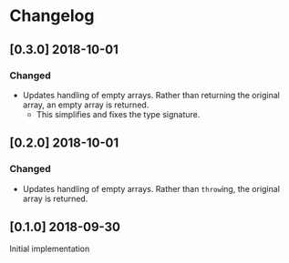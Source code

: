 # Changelog

## [0.3.0] 2018-10-01
### Changed
- Updates handling of empty arrays. Rather than returning the original array, an empty array is returned.
  - This simplifies and fixes the type signature.

## [0.2.0] 2018-10-01
### Changed
- Updates handling of empty arrays. Rather than `throw`ing, the original array is returned.

## [0.1.0] 2018-09-30
Initial implementation
